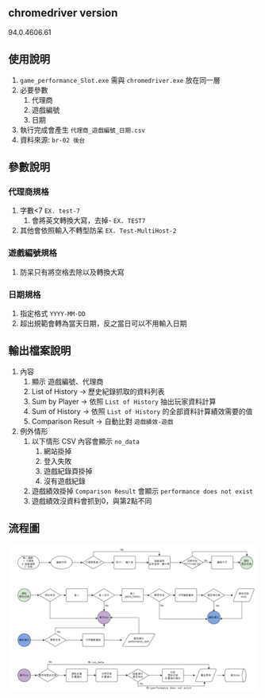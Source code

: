 chromedriver version
----
94.0.4606.61

使用說明
----
1. `game_performance_Slot.exe` 需與 `chromedriver.exe` 放在同一層
2. 必要參數
   1. 代理商
   2. 遊戲編號
   3. 日期
3. 執行完成會產生 `代理商_遊戲編號_日期.csv`
4. 資料來源: `br-02 後台`

參數說明
----
### 代理商規格
1. 字數<7 `EX. test-7`
   1. 會將英文轉換大寫，去掉- `EX. TEST7`
2. 其他會依照輸入不轉型防呆 `EX. Test-MultiHost-2`

### 遊戲編號規格
1. 防呆只有將空格去除以及轉換大寫

### 日期規格
1. 指定格式 `YYYY-MM-DD`
2. 超出規範會轉為當天日期，反之當日可以不用輸入日期

輸出檔案說明
----
1. 內容
   1. 顯示 遊戲編號、代理商
   2. List of History → 歷史紀錄抓取的資料列表
   3. Sum by Player → 依照 `List of History` 抽出玩家資料計算
   4. Sum of History → 依照 `List of History` 的全部資料計算績效需要的值
   5. Comparison Result → 自動比對 `遊戲績效-遊戲`
2. 例外情形
   1. 以下情形 CSV 內容會顯示 `no_data`
      1. 網站掛掉
      2. 登入失敗
      3. 遊戲紀錄頁掛掉
      4. 沒有遊戲紀錄
   2. 遊戲績效掛掉 `Comparison Result` 會顯示 `performance does not exist`
   3. 遊戲績效沒資料會抓到0，與第2點不同

流程圖
----
![流程圖](game_performance_Slot_流程圖.png)